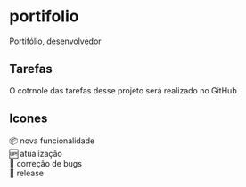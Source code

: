 # portifolio
Portifólio, desenvolvedor 

## Tarefas
O cotrnole das tarefas desse projeto será realizado no GitHub

## Icones
:package: nova funcionalidade <br>
:up: atualização <br>
🐴 correção de bugs <br>
:checkered_flag: release
